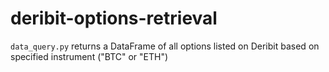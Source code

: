 # deribit-options-retrieval

`data_query.py` returns a DataFrame of all options listed on Deribit based on specified instrument ("BTC" or "ETH")
